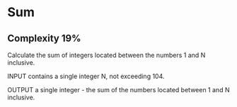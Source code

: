 # Sum
## Complexity 19%

Calculate the sum of integers located between the numbers 1 and N inclusive.

INPUT contains a single integer N, not exceeding 104.

OUTPUT a single integer - the sum of the numbers located between 1 and N inclusive.
